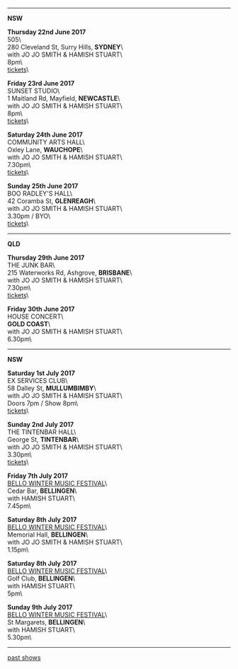 * * * * *   

**NSW**     

**Thursday 22nd June 2017**\
505\     
280 Cleveland St, Surry Hills, **SYDNEY**\    
with JO JO SMITH & HAMISH STUART\                
8pm\         
[tickets](http://venue505.com/gigs/jo-jo-smith-50-years-in-the-biz-special-guests-lucie-thorne-and-hamish-stuart-1490232224.html)\    

**Friday 23rd June 2017**\
SUNSET STUDIO\     
1 Maitland Rd, Mayfield, **NEWCASTLE**\    
with JO JO SMITH & HAMISH STUART\              
8pm\     
[tickets](http://www.trybooking.com/PIAN)\    

**Saturday 24th June 2017**\
COMMUNITY ARTS HALL\     
Oxley Lane, **WAUCHOPE**\            
with JO JO SMITH & HAMISH STUART\    
7.30pm\     
[tickets](http://www.trybooking.com/270223)\    

**Sunday 25th June 2017**\
BOO RADLEY'S HALL\     
42 Coramba St, **GLENREAGH**\        
with JO JO SMITH & HAMISH STUART\        
3.30pm / BYO\       
[tickets](http://www.trybooking.com/PIPG)\  

* * * * *   

**QLD**     

**Thursday 29th June 2017**\
THE JUNK BAR\     
215 Waterworks Rd, Ashgrove, **BRISBANE**\            
with JO JO SMITH & HAMISH STUART\    
7.30pm\     
[tickets](https://tickets.oztix.com.au/?Event=72014)\    
    
**Friday 30th June 2017**\
HOUSE CONCERT\     
**GOLD COAST**\            
with JO JO SMITH & HAMISH STUART\    
6.30pm\  
     
* * * * *   

**NSW**     

**Saturday 1st July 2017**\
EX SERVICES CLUB\     
58 Dalley St, **MULLUMBIMBY**\            
with JO JO SMITH & HAMISH STUART\    
Doors 7pm / Show 8pm\     
[tickets](https://www.trybooking.com/PJRW)\  
    
**Sunday 2nd July 2017**\
THE TINTENBAR HALL\     
George St, **TINTENBAR**\            
with JO JO SMITH & HAMISH STUART\    
3.30pm\     
[tickets](http://www.trybooking.com/PHTZ)\      

**Friday 7th July 2017**\
[BELLO WINTER MUSIC FESTIVAL](http://www.bellowintermusic.com)\     
Cedar Bar, **BELLINGEN**\        
with HAMISH STUART\    
7.45pm\     

**Saturday 8th July 2017**\
[BELLO WINTER MUSIC FESTIVAL](http://www.bellowintermusic.com)\        
Memorial Hall, **BELLINGEN**\        
with JO JO SMITH & HAMISH STUART\    
1.15pm\     

**Saturday 8th July 2017**\
[BELLO WINTER MUSIC FESTIVAL](http://www.bellowintermusic.com)\     
Golf Club, **BELLINGEN**\        
with HAMISH STUART\    
5pm\   
    
**Sunday 9th July 2017**\
[BELLO WINTER MUSIC FESTIVAL](http://www.bellowintermusic.com)\        
St Margarets, **BELLINGEN**\        
with HAMISH STUART\    
5.30pm\     

* * * * *     
[past shows](?p=shows/archive/)